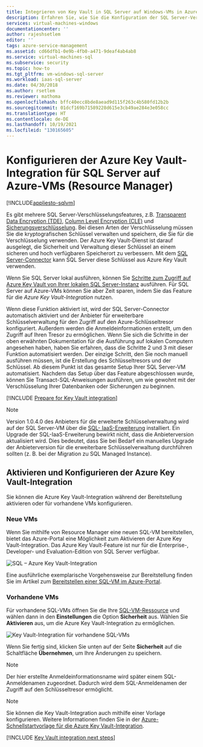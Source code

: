 ```yaml
---
title: Integrieren von Key Vault in SQL Server auf Windows-VMs in Azure (Resource Manager) | Microsoft-Dokumentation
description: Erfahren Sie, wie Sie die Konfiguration der SQL Server-Verschlüsselung zur Verwendung mit dem Azure-Schlüsseltresor automatisieren. In diesem Thema wird beschrieben, wie Sie die Azure Key Vault-Integration für SQL-VMs verwenden, die mit dem Resource Manager erstellt wurden.
services: virtual-machines-windows
documentationcenter: ''
author: rajeshsetlem
editor: ''
tags: azure-service-management
ms.assetid: cd66dfb1-0e9b-4fb0-a471-9deaf4ab4ab8
ms.service: virtual-machines-sql
ms.subservice: security
ms.topic: how-to
ms.tgt_pltfrm: vm-windows-sql-server
ms.workload: iaas-sql-server
ms.date: 04/30/2018
ms.author: rsetlem
ms.reviewer: mathoma
ms.openlocfilehash: bffc40ecc8bde8aead9d115f263c4b580fd12b2b
ms.sourcegitcommit: 01dcf169b71589228d615e3cb49ae284e3e058cc
ms.translationtype: HT
ms.contentlocale: de-DE
ms.lasthandoff: 10/19/2021
ms.locfileid: "130165605"
---
```

# <a name="configure-azure-key-vault-integration-for-sql-server-on-azure-vms-resource-manager"></a>Konfigurieren der Azure Key Vault-Integration für SQL Server auf Azure-VMs (Resource Manager)
[!INCLUDE[appliesto-sqlvm](../../includes/appliesto-sqlvm.md)]

Es gibt mehrere SQL Server-Verschlüsselungsfeatures, z.B. [Transparent Data Encryption (TDE)](/sql/relational-databases/security/encryption/transparent-data-encryption), [Column Level Encryption (CLE)](/sql/t-sql/functions/cryptographic-functions-transact-sql) und [Sicherungsverschlüsselung](/sql/relational-databases/backup-restore/backup-encryption). Bei diesen Arten der Verschlüsselung müssen Sie die kryptografischen Schlüssel verwalten und speichern, die Sie für die Verschlüsselung verwenden. Der Azure Key Vault-Dienst ist darauf ausgelegt, die Sicherheit und Verwaltung dieser Schlüssel an einem sicheren und hoch verfügbaren Speicherort zu verbessern. Mit dem [SQL Server-Connector](https://www.microsoft.com/download/details.aspx?id=45344) kann SQL Server diese Schlüssel aus Azure Key Vault verwenden.

Wenn Sie SQL Server lokal ausführen, können Sie [Schritte zum Zugriff auf Azure Key Vault von Ihrer lokalen SQL Server-Instanz](/sql/relational-databases/security/encryption/extensible-key-management-using-azure-key-vault-sql-server) ausführen. Für SQL Server auf Azure-VMs können Sie aber Zeit sparen, indem Sie das Feature für die *Azure Key Vault-Integration* nutzen.

Wenn diese Funktion aktiviert ist, wird der SQL Server-Connector automatisch aktiviert und der Anbieter für erweiterbare Schlüsselverwaltung für den Zugriff auf den Azure-Schlüsseltresor konfiguriert. Außerdem werden die Anmeldeinformationen erstellt, um den Zugriff auf Ihren Tresor zu ermöglichen. Wenn Sie sich die Schritte in der oben erwähnten Dokumentation für die Ausführung auf lokalen Computern angesehen haben, haben Sie erfahren, dass die Schritte 2 und 3 mit dieser Funktion automatisiert werden. Der einzige Schritt, den Sie noch manuell ausführen müssen, ist die Erstellung des Schlüsseltresors und der Schlüssel. Ab diesem Punkt ist das gesamte Setup Ihrer SQL Server-VM automatisiert. Nachdem das Setup über das Feature abgeschlossen wurde, können Sie Transact-SQL-Anweisungen ausführen, um wie gewohnt mit der Verschlüsselung Ihrer Datenbanken oder Sicherungen zu beginnen.

[!INCLUDE [Prepare for Key Vault integration](../../../../includes/virtual-machines-sql-server-akv-prepare.md)]

  >[!NOTE]
  > Version 1.0.4.0 des Anbieters für die erweiterte Schlüsselverwaltung wird auf der SQL Server-VM über die [SQL- IaaS-Erweiterung](./sql-server-iaas-agent-extension-automate-management.md) installiert. Ein Upgrade der SQL-IaaS-Erweiterung bewirkt nicht, dass die Anbieterversion aktualisiert wird. Dies bedeutet, dass Sie bei Bedarf ein manuelles Upgrade der Anbieterversion für die erweiterbare Schlüsselverwaltung durchführen sollten (z. B. bei der Migration zu SQL Managed Instance).


## <a name="enabling-and-configuring-key-vault-integration"></a>Aktivieren und Konfigurieren der Azure Key Vault-Integration
Sie können die Azure Key Vault-Integration während der Bereitstellung aktivieren oder für vorhandene VMs konfigurieren.

### <a name="new-vms"></a>Neue VMs
Wenn Sie mithilfe von Resource Manager eine neuen SQL-VM bereitstellen, bietet das Azure-Portal eine Möglichkeit zum Aktivieren der Azure Key Vault-Integration. Das Azure Key Vault-Feature ist nur für die Enterprise-, Developer- und Evaluation-Edition von SQL Server verfügbar.

![SQL – Azure Key Vault-Integration](./media/azure-key-vault-integration-configure/azure-sql-arm-akv.png)

Eine ausführliche exemplarische Vorgehensweise zur Bereitstellung finden Sie im Artikel zum [Bereitstellen einer SQL-VM im Azure-Portal](create-sql-vm-portal.md).

### <a name="existing-vms"></a>Vorhandene VMs

Für vorhandene SQL-VMs öffnen Sie die Ihre [SQL-VM-Ressource](manage-sql-vm-portal.md#access-the-resource) und wählen dann in den **Einstellungen** die Option **Sicherheit** aus. Wählen Sie **Aktivieren** aus, um die Azure Key Vault-Integration zu ermöglichen. 

![Key Vault-Integration für vorhandene SQL-VMs](./media/azure-key-vault-integration-configure/azure-sql-rm-akv-existing-vms.png)

Wenn Sie fertig sind, klicken Sie unten auf der Seite **Sicherheit** auf die Schaltfläche **Übernehmen**, um Ihre Änderungen zu speichern.

> [!NOTE]
> Der hier erstellte Anmeldeinformationsname wird später einem SQL-Anmeldenamen zugeordnet. Dadurch wird dem SQL-Anmeldenamen der Zugriff auf den Schlüsseltresor ermöglicht. 


> [!NOTE]
> Sie können die Key Vault-Integration auch mithilfe einer Vorlage konfigurieren. Weitere Informationen finden Sie in der [Azure-Schnellstartvorlage für die Azure Key Vault-Integration](https://github.com/Azure/azure-quickstart-templates/tree/master/quickstarts/microsoft.compute/vm-sql-existing-keyvault-update).


[!INCLUDE [Key Vault integration next steps](../../../../includes/virtual-machines-sql-server-akv-next-steps.md)]
